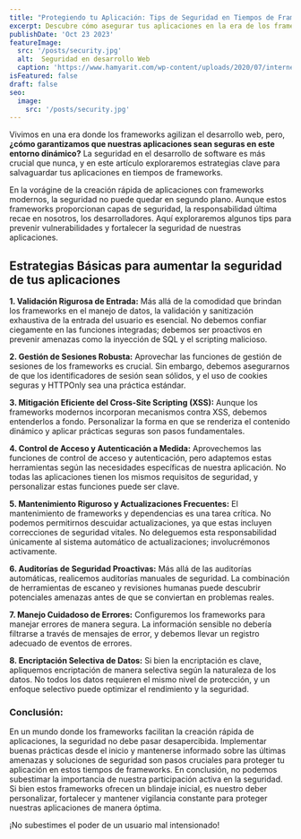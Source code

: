 ```yaml
---
title: "Protegiendo tu Aplicación: Tips de Seguridad en Tiempos de Frameworks"
excerpt: Descubre cómo asegurar tus aplicaciones en la era de los frameworks. Este artículo explora estrategias esenciales para garantizar la seguridad en el desarrollo web moderno. Protege tus datos, evita vulnerabilidades y mantente un paso adelante en la seguridad digital.
publishDate: 'Oct 23 2023'
featureImage:
  src: '/posts/security.jpg'
  alt:  Seguridad en desarrollo Web
  caption: 'https://www.hamyarit.com/wp-content/uploads/2020/07/internet-security.jpg-hamyarit.com-internet-security.jpg'
isFeatured: false
draft: false
seo:
  image:
    src: '/posts/security.jpg'
---
```


Vivimos en una era donde los frameworks agilizan el desarrollo web, pero, **¿cómo garantizamos que nuestras aplicaciones sean seguras en este entorno dinámico?** La seguridad en el desarrollo de software es más crucial que nunca, y en este artículo exploraremos estrategias clave para salvaguardar tus aplicaciones en tiempos de frameworks.

En la vorágine de la creación rápida de aplicaciones con frameworks modernos, la seguridad no puede quedar en segundo plano. Aunque estos frameworks proporcionan capas de seguridad, la responsabilidad última recae en nosotros, los desarrolladores. Aquí exploraremos algunos tips para prevenir vulnerabilidades y fortalecer la seguridad de nuestras aplicaciones.

## Estrategias Básicas para aumentar la seguridad de tus aplicaciones

**1. Validación Rigurosa de Entrada:** Más allá de la comodidad que brindan los frameworks en el manejo de datos, la validación y sanitización exhaustiva de la entrada del usuario es esencial. No debemos confiar ciegamente en las funciones integradas; debemos ser proactivos en prevenir amenazas como la inyección de SQL y el scripting malicioso.

**2. Gestión de Sesiones Robusta:** Aprovechar las funciones de gestión de sesiones de los frameworks es crucial. Sin embargo, debemos asegurarnos de que los identificadores de sesión sean sólidos, y el uso de cookies seguras y HTTPOnly sea una práctica estándar.

**3. Mitigación Eficiente del Cross-Site Scripting (XSS):** Aunque los frameworks modernos incorporan mecanismos contra XSS, debemos entenderlos a fondo. Personalizar la forma en que se renderiza el contenido dinámico y aplicar prácticas seguras son pasos fundamentales.

**4. Control de Acceso y Autenticación a Medida:** Aprovechemos las funciones de control de acceso y autenticación, pero adaptemos estas herramientas según las necesidades específicas de nuestra aplicación. No todas las aplicaciones tienen los mismos requisitos de seguridad, y personalizar estas funciones puede ser clave.

**5. Mantenimiento Riguroso y Actualizaciones Frecuentes:** El mantenimiento de frameworks y dependencias es una tarea crítica. No podemos permitirnos descuidar actualizaciones, ya que estas incluyen correcciones de seguridad vitales. No deleguemos esta responsabilidad únicamente al sistema automático de actualizaciones; involucrémonos activamente.

**6. Auditorías de Seguridad Proactivas:** Más allá de las auditorías automáticas, realicemos auditorías manuales de seguridad. La combinación de herramientas de escaneo y revisiones humanas puede descubrir potenciales amenazas antes de que se conviertan en problemas reales.

**7. Manejo Cuidadoso de Errores:** Configuremos los frameworks para manejar errores de manera segura. La información sensible no debería filtrarse a través de mensajes de error, y debemos llevar un registro adecuado de eventos de errores.

**8. Encriptación Selectiva de Datos:** Si bien la encriptación es clave, apliquemos encriptación de manera selectiva según la naturaleza de los datos. No todos los datos requieren el mismo nivel de protección, y un enfoque selectivo puede optimizar el rendimiento y la seguridad.

### Conclusión:

En un mundo donde los frameworks facilitan la creación rápida de aplicaciones, la seguridad no debe pasar desapercibida. Implementar buenas prácticas desde el inicio y mantenerse informado sobre las últimas amenazas y soluciones de seguridad son pasos cruciales para proteger tu aplicación en estos tiempos de frameworks. 
En conclusión, no podemos subestimar la importancia de nuestra participación activa en la seguridad. Si bien estos frameworks ofrecen un blindaje inicial, es nuestro deber personalizar, fortalecer y mantener vigilancia constante para proteger nuestras aplicaciones de manera óptima.

¡No subestimes el poder de un usuario mal intensionado!
